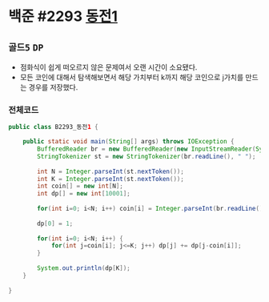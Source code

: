 # 백준 #2293 [동전1](https://www.acmicpc.net/problem/2293)
`골드5` `DP`
---
- 점화식이 쉽게 떠오르지 않은 문제여서 오랜 시간이 소요됐다.
- 모든 코인에 대해서 탐색해보면서 해당 가치부터 k까지 해당 코인으로 j가치를 만드는 경우를 저장했다.

### 전체코드
```java
public class B2293_동전1 {

	public static void main(String[] args) throws IOException {
		BufferedReader br = new BufferedReader(new InputStreamReader(System.in));
		StringTokenizer st = new StringTokenizer(br.readLine(), " ");
		
		int N = Integer.parseInt(st.nextToken());
		int K = Integer.parseInt(st.nextToken());
		int coin[] = new int[N];
		int dp[] = new int[10001];
		
		for(int i=0; i<N; i++) coin[i] = Integer.parseInt(br.readLine());
		
		dp[0] = 1;
		
		for(int i=0; i<N; i++) {
			for(int j=coin[i]; j<=K; j++) dp[j] += dp[j-coin[i]];
		}
		
		System.out.println(dp[K]);
	}
	
}

```
